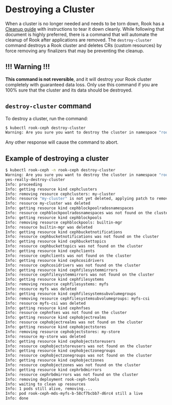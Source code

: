 # Destroying a Cluster

When a cluster is no longer needed and needs to be torn down, Rook has a [Cleanup guide](https://rook.io/docs/rook/latest/Getting-Started/ceph-teardown/) with instructions to tear it down cleanly. While following that document is highly preferred, there is a command that will automate the cleanup of Rook after applications are removed.
The `destroy-cluster` command destroys a Rook cluster and deletes CRs (custom resources) by force removing any finalizers that may be preventing the cleanup.

## !!! Warning !!!
**This command is not reversible**, and it will destroy your Rook cluster completely with guaranteed data loss.
Only use this command if you are 100% sure that the cluster and its data should be destroyed.

## `destroy-cluster` command

To destroy a cluster, run the command:
```bash
$ kubectl rook-ceph destroy-cluster
Warning: Are you sure you want to destroy the cluster in namespace "rook-ceph"? If absolutely certain, enter: yes-really-destroy-cluster
```

Any other response will cause the command to abort.

## Example of destroying a cluster
```bash
$ kubectl rook-ceph -n rook-ceph destroy-cluster
Warning: Are you sure you want to destroy the cluster in namespace "rook-ceph"? If absolutely certain, enter: yes-really-destroy-cluster
yes-really-destroy-cluster
Info: proceeding
Info: getting resource kind cephclusters
Info: removing resource cephclusters: my-cluster
Info: resource "my-cluster" is not yet deleted, applying patch to remove finalizer...
Info: resource my-cluster was deleted
Info: getting resource kind cephblockpoolradosnamespaces
Info: resource cephblockpoolradosnamespaces was not found on the cluster
Info: getting resource kind cephblockpools
Info: removing resource cephblockpools: builtin-mgr
Info: resource builtin-mgr was deleted
Info: getting resource kind cephbucketnotifications
Info: resource cephbucketnotifications was not found on the cluster
Info: getting resource kind cephbuckettopics
Info: resource cephbuckettopics was not found on the cluster
Info: getting resource kind cephclients
Info: resource cephclients was not found on the cluster
Info: getting resource kind cephcosidrivers
Info: resource cephcosidrivers was not found on the cluster
Info: getting resource kind cephfilesystemmirrors
Info: resource cephfilesystemmirrors was not found on the cluster
Info: getting resource kind cephfilesystems
Info: removing resource cephfilesystems: myfs
Info: resource myfs was deleted
Info: getting resource kind cephfilesystemsubvolumegroups
Info: removing resource cephfilesystemsubvolumegroups: myfs-csi
Info: resource myfs-csi was deleted
Info: getting resource kind cephnfses
Info: resource cephnfses was not found on the cluster
Info: getting resource kind cephobjectrealms
Info: resource cephobjectrealms was not found on the cluster
Info: getting resource kind cephobjectstores
Info: removing resource cephobjectstores: my-store
Info: resource my-store was deleted
Info: getting resource kind cephobjectstoreusers
Info: resource cephobjectstoreusers was not found on the cluster
Info: getting resource kind cephobjectzonegroups
Info: resource cephobjectzonegroups was not found on the cluster
Info: getting resource kind cephobjectzones
Info: resource cephobjectzones was not found on the cluster
Info: getting resource kind cephrbdmirrors
Info: resource cephrbdmirrors was not found on the cluster
Info: removing deployment rook-ceph-tools
Info: waiting to clean up resources
Info: 1 pods still alive, removing....
Info: pod rook-ceph-mds-myfs-b-58cf7bcbb7-d6rc4 still a live
Info: done
```